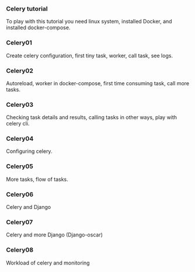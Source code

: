 ### Celery tutorial
To play with this tutorial you need linux system, installed Docker, and installed
docker-compose.

### Celery01
Create celery configuration, first tiny task, worker, call task, see logs.

### Celery02
Autoreload, worker in docker-compose, first time consuming task, call more tasks.

### Celery03
Checking task details and results, calling tasks in other ways, play with celery cli.

### Celery04
Configuring celery.

### Celery05
More tasks, flow of tasks.

### Celery06
Celery and Django

### Celery07
Celery and more Django (Django-oscar)

### Celery08
Workload of celery and monitoring
